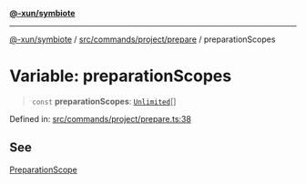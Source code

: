 [**@-xun/symbiote**](../../../../../README.md)

***

[@-xun/symbiote](../../../../../README.md) / [src/commands/project/prepare](../README.md) / preparationScopes

# Variable: preparationScopes

> `const` **preparationScopes**: [`Unlimited`](../../../../configure/enumerations/UnlimitedGlobalScope.md#unlimited)[]

Defined in: [src/commands/project/prepare.ts:38](https://github.com/Xunnamius/symbiote/blob/2e287e33709b516a0ca83d4aca24e98dc1018688/src/commands/project/prepare.ts#L38)

## See

[PreparationScope](../../../../configure/enumerations/UnlimitedGlobalScope.md)
